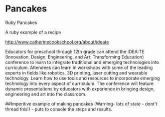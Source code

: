 # Pancakes
Ruby Pancakes 

A ruby example of a recipe

http://www.catherinecookschool.org/about/ideate

Educators for preschool through 12th grade can attend the IDEA:TE (Innovation, Design, Engineering, and Art: Transforming Education) conference to learn to integrate traditional and emerging technologies into curriculum. Attendees can learn in workshops with some of the leading experts in fields like robotics, 3D printing, laser cutting and wearable technology. Learn how to use tools and resources to incorporate emerging technology into every aspect of curriculum. The conference will feature dynamic presentations by educators with experience in bringing design, engineering and art into the classroom.



##Imperitive example of making pancakes (Warning- lots of state - dont't thread this!) - puts to console the steps and results.